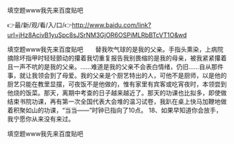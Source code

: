 填空题www我先来百度贴吧

👉最/新/观/看/入/口/👉http://www.baidu.com/link?url=jHz8AcivB1yuSpc8sJSrNM3GjOR6OSPiMLRbBTcVT1O&wd

填空题www我先来百度贴吧　　替我吹气球的是我的父亲。手指头熏染，上病院摘除坏指甲时轻轻颤动的攥着我切重复报告我别畏缩的是我的母亲，被我紧紧攥着且一声不吭的是我的父亲。……难道是我的父亲不会表白情绪，仍旧……自从那件事，就让我领会到了母爱。我的父亲是个厨艺特出的人，可他不是厨师，以是他的厨艺只能在教里显摆，可夜饭不是他做的，惟有家里有宾客或吃宵夜时，本领尝到他烧的饭菜。那天，离期中考查的日子越来越近了。那天的功课也比拟多，即使做结束书院功课，再有第一次全国代表大会堆的温习试卷，我趴在桌上快马加鞭地做着积聚如山的功课，“当当——”时钟已指向了10点。
	18、如果早知道你会放手，我宁愿你从来没有来过。


填空题www我先来百度贴吧
